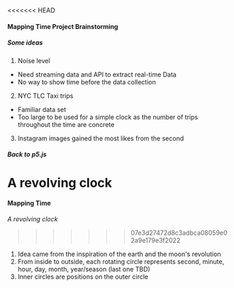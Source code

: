<<<<<<< HEAD
#### Mapping Time Project Brainstorming

##### Some ideas
1. Noise level  
 - Need streaming data and API to extract real-time Data
 - No way to show time before the data collection
2. NYC TLC Taxi trips  
 - Familiar data set
 - Too large to be used for a simple clock as the number of trips throughout the time are concrete
3. Instagram images gained the most likes from the second


##### Back to p5.js
A revolving clock
=======
#### Mapping Time

*A revolving clock*
>>>>>>> 07e3d27472d8c3adbca08059e02a9e179e3f2022
1. Idea came from the inspiration of the earth and the moon's revolution
2. From inside to outside, each rotating circle represents second, minute, hour, day, month, year/season (last one TBD)
3. Inner circles are positions on the outer circle
